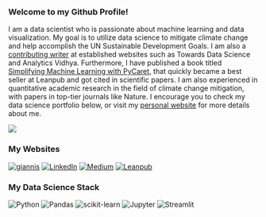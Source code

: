 
### Welcome to my Github Profile!
I am a data scientist who is passionate about machine learning and data visualization. My goal is to utilize data science to mitigate climate change and help accomplish the UN Sustainable Development Goals. I am also a [contributing writer](https://giannistolios.medium.com/) at established websites such as Towards Data Science and Analytics Vidhya. Furthermore, I have published a book titled [Simplifying Machine Learning with PyCaret](https://leanpub.com/pycaretbook/), that quickly became a best seller at Leanpub and got cited in scientific papers. I am also experienced in quantitative academic research in the field of climate change mitigation, with papers in top-tier journals like Nature. I encourage you to check my data science portfolio below, or visit my [personal website](https://giannis.io/) for more details about me.

![](https://github-readme-stats.vercel.app/api?username=derevirn&theme=blue&hide_border=true&include_all_commits=true&count_private=true)

### My Websites
[![giannis](https://img.shields.io/static/v1?style=for-the-badge&message=giannis.io&color=blue&logoColor=FFFFFF&label=)](https://giannis.io)
[![LinkedIn](https://img.shields.io/badge/linkedin-%231E77B5.svg?&style=for-the-badge&logo=linkedin&logoColor=white)](https://linkedin.com/in/giannis-tolios)
[![Medium](https://img.shields.io/badge/medium-%23292929.svg?&style=for-the-badge&logo=medium&logoColor=white)](https://medium.com/@giannistolios)
[![Leanpub](https://img.shields.io/static/v1?style=for-the-badge&message=Leanpub&color=222222&logo=Leanpub&logoColor=FFFFFF&label=)](https://leanpub.com/u/giannis-tolios)

### My Data Science Stack
![Python](https://img.shields.io/badge/python-3670A0?style=for-the-badge&logo=python&logoColor=ffdd54)
![Pandas](https://img.shields.io/badge/pandas-%23150458.svg?style=for-the-badge&logo=pandas&logoColor=white)
![scikit-learn](https://img.shields.io/badge/scikit--learn-%23F7931E.svg?style=for-the-badge&logo=scikit-learn&logoColor=white) 
![Jupyter](https://img.shields.io/static/v1?style=for-the-badge&message=Jupyter&color=F37626&logo=Jupyter&logoColor=FFFFFF&label=)
![Streamlit](https://img.shields.io/static/v1?style=for-the-badge&message=Streamlit&color=FF4B4B&logo=Streamlit&logoColor=FFFFFF&label=)
